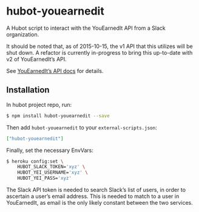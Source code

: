 # hubot-youearnedit

A Hubot script to interact with the YouEarnedIt API from a Slack organization.

It should be noted that, as of 2015-10-15, the v1 API that this utilizes 
will be shut down. A refactor is currently in-progress to bring this up-to-date with v2 of YouEarnedIt’s API.

See [YouEarnedIt’s API docs](https://docs.google.com/document/d/1wHIlGmkBJy5UH9-FbehlfGUxRoS8EVB7oaL7tUklS5k/edit?usp=sharing) for details.

## Installation

In hubot project repo, run:

```bash
$ npm install hubot-youearnedit --save
```

Then add `hubot-youearnedit` to your `external-scripts.json`:

```json
["hubot-youearnedit"]
```

Finally, set the necessary EnvVars:

```bash
$ heroku config:set \
    HUBOT_SLACK_TOKEN='xyz' \
    HUBOT_YEI_USERNAME='xyz' \
    HUBOT_YEI_PASS='xyz'
```

The Slack API token is needed to search Slack’s list of users, in order to ascertain a user’s email address. This is needed to match to a user in YouEarnedIt, as email is the only likely constant between the two services.
